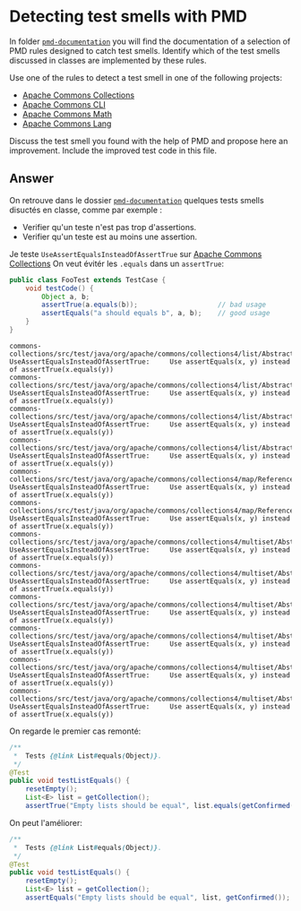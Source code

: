 # Detecting test smells with PMD

In folder [`pmd-documentation`](../pmd-documentation) you will find the documentation of a selection of PMD rules designed to catch test smells.
Identify which of the test smells discussed in classes are implemented by these rules.

Use one of the rules to detect a test smell in one of the following projects:

- [Apache Commons Collections](https://github.com/apache/commons-collections)
- [Apache Commons CLI](https://github.com/apache/commons-cli)
- [Apache Commons Math](https://github.com/apache/commons-math)
- [Apache Commons Lang](https://github.com/apache/commons-lang)

Discuss the test smell you found with the help of PMD and propose here an improvement.
Include the improved test code in this file.

## Answer
On retrouve dans le dossier [`pmd-documentation`](../pmd-documentation) quelques tests smells disuctés en classe, comme par exemple :
- Verifier qu'un teste n'est pas trop d'assertions.
- Verifier qu'un teste est au moins une assertion.

Je teste `UseAssertEqualsInsteadOfAssertTrue` sur [Apache Commons Collections](https://github.com/apache/commons-collections)
On veut évitér les `.equals` dans un `assertTrue`:
```java
public class FooTest extends TestCase {
    void testCode() {
        Object a, b;
        assertTrue(a.equals(b));                    // bad usage
        assertEquals("a should equals b", a, b);    // good usage
    }
}
```

```
commons-collections/src/test/java/org/apache/commons/collections4/list/AbstractListTest.java:256:       UseAssertEqualsInsteadOfAssertTrue:     Use assertEquals(x, y) instead of assertTrue(x.equals(y))
commons-collections/src/test/java/org/apache/commons/collections4/list/AbstractListTest.java:258:       UseAssertEqualsInsteadOfAssertTrue:     Use assertEquals(x, y) instead of assertTrue(x.equals(y))
commons-collections/src/test/java/org/apache/commons/collections4/list/AbstractListTest.java:271:       UseAssertEqualsInsteadOfAssertTrue:     Use assertEquals(x, y) instead of assertTrue(x.equals(y))
commons-collections/src/test/java/org/apache/commons/collections4/list/AbstractListTest.java:273:       UseAssertEqualsInsteadOfAssertTrue:     Use assertEquals(x, y) instead of assertTrue(x.equals(y))
commons-collections/src/test/java/org/apache/commons/collections4/map/ReferenceIdentityMapTest.java:274:        UseAssertEqualsInsteadOfAssertTrue:     Use assertEquals(x, y) instead of assertTrue(x.equals(y))
commons-collections/src/test/java/org/apache/commons/collections4/map/ReferenceIdentityMapTest.java:275:        UseAssertEqualsInsteadOfAssertTrue:     Use assertEquals(x, y) instead of assertTrue(x.equals(y))
commons-collections/src/test/java/org/apache/commons/collections4/multiset/AbstractMultiSetTest.java:542:       UseAssertEqualsInsteadOfAssertTrue:     Use assertEquals(x, y) instead of assertTrue(x.equals(y))
commons-collections/src/test/java/org/apache/commons/collections4/multiset/AbstractMultiSetTest.java:546:       UseAssertEqualsInsteadOfAssertTrue:     Use assertEquals(x, y) instead of assertTrue(x.equals(y))
commons-collections/src/test/java/org/apache/commons/collections4/multiset/AbstractMultiSetTest.java:555:       UseAssertEqualsInsteadOfAssertTrue:     Use assertEquals(x, y) instead of assertTrue(x.equals(y))
commons-collections/src/test/java/org/apache/commons/collections4/multiset/AbstractMultiSetTest.java:567:       UseAssertEqualsInsteadOfAssertTrue:     Use assertEquals(x, y) instead of assertTrue(x.equals(y))
commons-collections/src/test/java/org/apache/commons/collections4/multiset/AbstractMultiSetTest.java:571:       UseAssertEqualsInsteadOfAssertTrue:     Use assertEquals(x, y) instead of assertTrue(x.equals(y))
commons-collections/src/test/java/org/apache/commons/collections4/multiset/AbstractMultiSetTest.java:580:       UseAssertEqualsInsteadOfAssertTrue:     Use assertEquals(x, y) instead of assertTrue(x.equals(y))
```

On regarde le premier cas remonté: 
```java
/**
 *  Tests {@link List#equals(Object)}.
 */
@Test
public void testListEquals() {
    resetEmpty();
    List<E> list = getCollection();
    assertTrue("Empty lists should be equal", list.equals(getConfirmed()));
```

On peut l'améliorer: 
```java
/**
 *  Tests {@link List#equals(Object)}.
 */
@Test
public void testListEquals() {
    resetEmpty();
    List<E> list = getCollection();
    assertEquals("Empty lists should be equal", list, getConfirmed());
```
